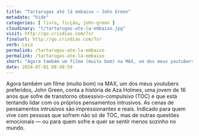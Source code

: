 ```yaml
---
title: "Tartarugas até lá embaixo — John Green"
metadate: "hide"
categories: [ livro, ficção, john-green ]
cloudinary: "t/tartarugas-ate-la-embaixo.jpg"
visit: http://go.crisdias.com/7sr
finalurl: http://go.crisdias.com/7sr
verb: Leia
permalink: /tartarugas-ate-la-embaixo
permalink: /tartarugas-ate-la-embaixo
short: "Agora também um filme (muito bom) na MAX, um dos meus youtubers preferidos, John Green, conta a história de Aza Holmes, uma jovem de 16 anos que sofre de transtorno obsessivo-compulsivo (TOC) e que está tentando lidar com os próprios pensamentos intrusivos."
date: 2024-07-01 08:49:59
---
```

Agora também um filme (muito bom) na MAX, um dos meus youtubers preferidos, John Green, conta a história de Aza Holmes, uma jovem de 16 anos que sofre de transtorno obsessivo-compulsivo (TOC) e que está tentando lidar com os próprios pensamentos intrusivos. As cenas de pensamentos intrusivos são impressionantes e reais. Indicado para quem vive com pessoas que sofrem não só de TOC, mas de outras questões emocionais — ou para quem sofre e quer se sentir menos sozinho no mundo.
